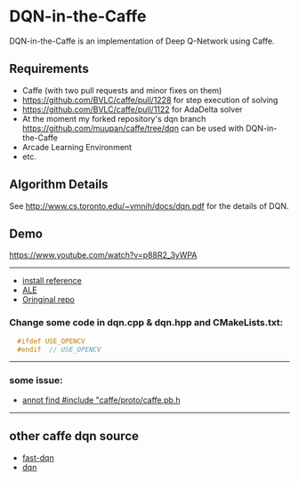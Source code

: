 DQN-in-the-Caffe
================

DQN-in-the-Caffe is an implementation of Deep Q-Network using Caffe.

Requirements
--

- Caffe (with two pull requests and minor fixes on them)
 - https://github.com/BVLC/caffe/pull/1228 for step execution of solving
 - https://github.com/BVLC/caffe/pull/1122 for AdaDelta solver
 - At the moment my forked repository's dqn branch https://github.com/muupan/caffe/tree/dqn can be used with DQN-in-the-Caffe
- Arcade Learning Environment
- etc.

Algorithm Details
--

See http://www.cs.toronto.edu/~vmnih/docs/dqn.pdf for the details of DQN.

Demo
--

https://www.youtube.com/watch?v=p88R2_3yWPA


---
- [install reference](http://blog.csdn.net/hmxiaobao/article/details/51275122)
- [ALE](http://www.arcadelearningenvironment.org/)
- [Oringinal repo](https://github.com/muupan/dqn-in-the-caffe)
### Change some code in dqn.cpp & dqn.hpp and CMakeLists.txt:
```C++
  #ifdef USE_OPENCV
  #endif  // USE_OPENCV
```

---
### some issue:
- [annot find #include "caffe/proto/caffe.pb.h](https://github.com/BVLC/caffe/issues/1761)
  
  
  
---
## other caffe dqn source
- [fast-dqn](https://github.com/watts4speed/fast-dqn-caffe)
- [dqn](https://github.com/aiworld/dqn)


  
  
